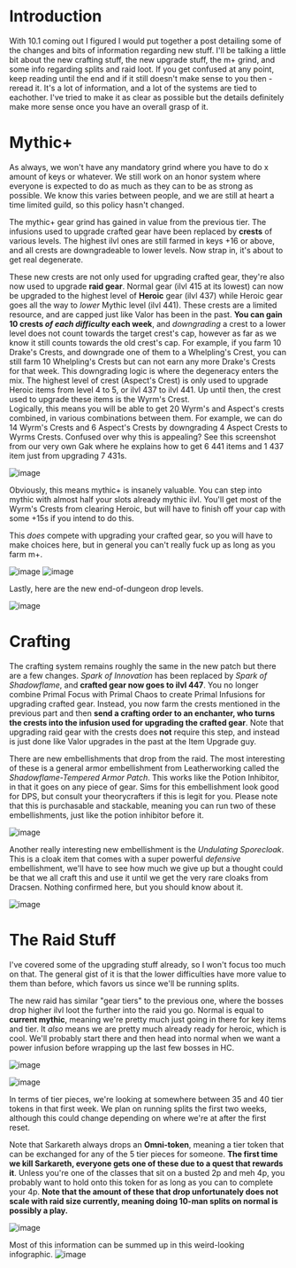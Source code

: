 # Introduction

With 10.1 coming out I figured I would put together a post detailing some of the changes and bits of information regarding new stuff. I'll be talking a little bit about the new crafting stuff, the new upgrade stuff, the m+ grind, and some info regarding splits and raid loot. If you get confused at any point, keep reading until the end and if it still doesn't make sense to you then - reread it. It's a lot of information, and a lot of the systems are tied to eachother. I've tried to make it as clear as possible but the details definitely make more sense once you have an overall grasp of it.

# Mythic+

As always, we won't have any mandatory grind where you have to do x amount of keys or whatever. We still work on an honor system where everyone is expected to do as much as they can to be as strong as possible. We know this varies between people, and we are still at heart a time limited guild, so this policy hasn't changed. 

The mythic+ gear grind has gained in value from the previous tier. The infusions used to upgrade crafted gear have been replaced by **crests** of various levels. The highest ilvl ones are still farmed in keys +16 or above, and all crests are downgradeable to lower levels. Now strap in, it's about to get real degenerate.

These new crests are not only used for upgrading crafted gear, they're also now used to upgrade **raid gear**. Normal gear (ilvl 415 at its lowest) can now be upgraded to the highest level of **Heroic** gear (ilvl 437) while Heroic gear goes all the way to *lower* Mythic level (ilvl 441). These crests are a limited resource, and are capped just like Valor has been in the past. **You can gain 10 crests *of each difficulty* each week**, and *downgrading* a crest to a lower level does not count towards the target crest's cap, however as far as we know it still counts towards the old crest's cap. For example, if you farm 10 Drake's Crests, and downgrade one of them to a Whelpling's Crest, you can still farm 10 Whelpling's Crests but can not earn any more Drake's Crests for that week. This downgrading logic is where the degeneracy enters the mix. The highest level of crest (Aspect's Crest) is only used to upgrade Heroic items from level 4 to 5, or ilvl 437 to ilvl 441. Up until then, the crest used to upgrade these items is the Wyrm's Crest.  
Logically, this means you will be able to get 20 Wyrm's and Aspect's crests combined, in various combinations between them. For example, we can do 14 Wyrm's Crests and 6 Aspect's Crests by downgrading 4 Aspect Crests to Wyrms Crests. Confused over why this is appealing? See this screenshot from our very own Gak where he explains how to get 6 441 items and 1 437 item just from upgrading 7 431s.

![image](https://user-images.githubusercontent.com/371938/234736021-ff76da13-dbbf-4585-b801-318469fd2f06.png)

Obviously, this means mythic+ is insanely valuable. You can step into mythic with almost half your slots already mythic ilvl. You'll get most of the Wyrm's Crests from clearing Heroic, but will have to finish off your cap with some +15s if you intend to do this.

This *does* compete with upgrading your crafted gear, so you will have to make choices here, but in general you can't really fuck up as long as you farm m+.

![image](https://user-images.githubusercontent.com/371938/234723833-f9a1f882-f0b6-4f48-8356-2ec2d4fa4505.png) ![image](https://user-images.githubusercontent.com/371938/234726697-162dca39-8271-4be6-8552-1696530ec873.png)

Lastly, here are the new end-of-dungeon drop levels.

![image](https://user-images.githubusercontent.com/371938/234718850-9b9d0aa1-0c02-49e7-921f-48db951d81dd.png)

# Crafting

The crafting system remains roughly the same in the new patch but there are a few changes. *Spark of Innovation* has been replaced by *Spark of Shadowflame*, and **crafted gear now goes to ilvl 447**.
You no longer combine Primal Focus with Primal Chaos to create Primal Infusions for upgrading crafted gear. Instead, you now farm the crests mentioned in the previous part and then **send a crafting order to an enchanter, who turns the crests into the infusion used for upgrading the crafted gear**. Note that upgrading raid gear with the crests does **not** require this step, and instead is just done like Valor upgrades in the past at the Item Upgrade guy. 

There are new embellishments that drop from the raid. The most interesting of these is a general armor embellishment from Leatherworking called the *Shadowflame-Tempered Armor Patch*. This works like the Potion Inhibitor, in that it goes on any piece of gear. Sims for this embellishment look good for DPS, but consult your theorycrafters if this is legit for you. Please note that this is purchasable and stackable, meaning you can run two of these embellishments, just like the potion inhibitor before it.

![image](https://user-images.githubusercontent.com/371938/234719652-1b4bacd5-2ffe-45cc-8f7a-7cb45ab7fdff.png)

Another really interesting new embellishment is the *Undulating Sporecloak*. This is a cloak item that comes with a super powerful *defensive* embellishment, we'll have to see how much we give up but a thought could be that we all craft this and use it until we get the very rare cloaks from Dracsen. Nothing confirmed here, but you should know about it.

![image](https://user-images.githubusercontent.com/371938/234719057-194da9bd-2ceb-4e5f-abac-7c9129b64e20.png)

# The Raid Stuff

I've covered some of the upgrading stuff already, so I won't focus too much on that. The general gist of it is that the lower difficulties have more value to them than before, which favors us since we'll be running splits. 

The new raid has similar "gear tiers" to the previous one, where the bosses drop higher ilvl loot the further into the raid you go. Normal is equal to **current mythic**, meaning we're pretty much just going in there for key items and tier. It *also* means we are pretty much already ready for heroic, which is cool. We'll probably start there and then head into normal when we want a power infusion before wrapping up the last few bosses in HC.

![image](https://user-images.githubusercontent.com/371938/234719266-3864a25c-1803-4675-a584-bbee6639b1f4.png)

![image](https://user-images.githubusercontent.com/371938/234719129-dce48a76-a48c-483b-bea8-2a6fb2d8e26e.png)

In terms of tier pieces, we're looking at somewhere between 35 and 40 tier tokens in that first week. We plan on running splits the first two weeks, although this could change depending on where we're at after the first reset.

Note that Sarkareth always drops an **Omni-token**, meaning a tier token that can be exchanged for any of the 5 tier pieces for someone. **The first time we kill Sarkareth, everyone gets one of these due to a quest that rewards it**. Unless you're one of the classes that sit on a busted 2p and meh 4p, you probably want to hold onto this token for as long as you can to complete your 4p. **Note that the amount of these that drop unfortunately does not scale with raid size currently, meaning doing 10-man splits on normal is possibly a play.**

![image](https://user-images.githubusercontent.com/371938/234720175-9dcdbb62-6ec2-4401-acf0-8b723d5bcf6e.png)

Most of this information can be summed up in this weird-looking infographic.
![image](https://user-images.githubusercontent.com/371938/234719359-9ced1f56-b89a-4559-91b7-fea7269dcfb5.png)
